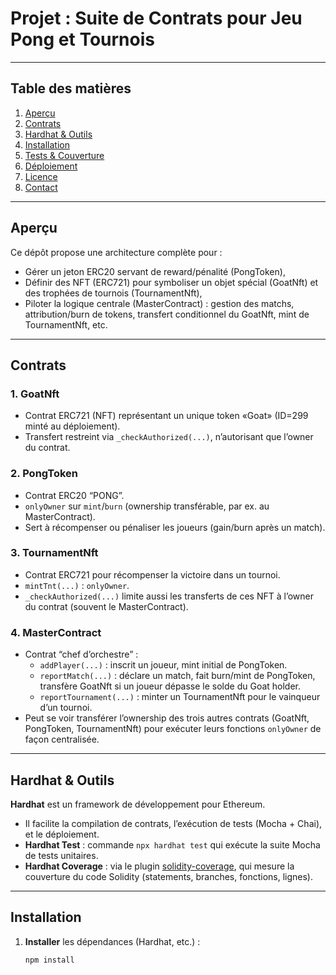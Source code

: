 # Projet : Suite de Contrats pour Jeu Pong et Tournois

---

## Table des matières

1. [Aperçu](#aperçu)  
2. [Contrats](#contrats)  
3. [Hardhat & Outils](#hardhat--outils)  
4. [Installation](#installation)  
5. [Tests & Couverture](#tests--couverture)  
6. [Déploiement](#déploiement)  
7. [Licence](#licence)  
8. [Contact](#contact)

---

## Aperçu

Ce dépôt propose une architecture complète pour :

- Gérer un jeton ERC20 servant de reward/pénalité (PongToken),  
- Définir des NFT (ERC721) pour symboliser un objet spécial (GoatNft) et des trophées de tournois (TournamentNft),  
- Piloter la logique centrale (MasterContract) : gestion des matchs, attribution/burn de tokens, transfert conditionnel du GoatNft, mint de TournamentNft, etc.

---

## Contrats

### 1. **GoatNft**

- Contrat ERC721 (NFT) représentant un unique token «Goat» (ID=299 minté au déploiement).  
- Transfert restreint via `_checkAuthorized(...)`, n’autorisant que l’owner du contrat.

### 2. **PongToken**

- Contrat ERC20 “PONG”.  
- `onlyOwner` sur `mint`/`burn` (ownership transférable, par ex. au MasterContract).  
- Sert à récompenser ou pénaliser les joueurs (gain/burn après un match).

### 3. **TournamentNft**

- Contrat ERC721 pour récompenser la victoire dans un tournoi.  
- `mintTnt(...)` : `onlyOwner`.  
- `_checkAuthorized(...)` limite aussi les transferts de ces NFT à l’owner du contrat (souvent le MasterContract).

### 4. **MasterContract**

- Contrat “chef d’orchestre” :  
  - `addPlayer(...)` : inscrit un joueur, mint initial de PongToken.  
  - `reportMatch(...)` : déclare un match, fait burn/mint de PongToken, transfère GoatNft si un joueur dépasse le solde du Goat holder.  
  - `reportTournament(...)` : minter un TournamentNft pour le vainqueur d’un tournoi.  
- Peut se voir transférer l’ownership des trois autres contrats (GoatNft, PongToken, TournamentNft) pour exécuter leurs fonctions `onlyOwner` de façon centralisée.

---

## Hardhat & Outils

**Hardhat** est un framework de développement pour Ethereum.  
- Il facilite la compilation de contrats, l’exécution de tests (Mocha + Chai), et le déploiement.  
- **Hardhat Test** : commande `npx hardhat test` qui exécute la suite Mocha de tests unitaires.  
- **Hardhat Coverage** : via le plugin [solidity-coverage](https://github.com/sc-forks/solidity-coverage), qui mesure la couverture du code Solidity (statements, branches, fonctions, lignes).

---

## Installation

1. **Installer** les dépendances (Hardhat, etc.) :  
   ```bash
   npm install

